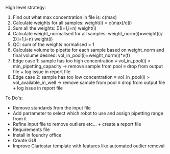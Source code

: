 High level strategy:
1. Find out what max concentration in file is: c(max)
2. Calculate weights for all samples: weight(i) = c(max)/c(i)
3. Sum all the weights: Σ(i=1,i=n) weight(i)
4. Calculate weight_normalised for all samples: weight_norm(i)=weight(i)/Σ(i=1,i=n) weight(i)
5. QC: sum of the weights normalised = 1 
6. Calculate volume to pipette for each sample based on weight_norm and final volume desired: vol_in_pool(i)=weight_norm(i)*v(f)
7. Edge case 1: sample has too high concentration ≡ vol_in_pool(i) < min_pipetting_capacity → remove sample from pool ≡ drop from output file + log issue in report file
8. Edge case 2: sample has too low concentration ≡ vol_in_pool(i) > vol_available_in_well → remove sample from pool ≡ drop from output file + log issue in report file

To Do's:
- Remove standards from the input file
- Add parrameter to select which robot to use and assign pipetting range from it 
- Refine input file to remove outliers etc... + create a report file 
- Requirements file
- Install in foundry office 
- Create GUI 
- Improve Clariostar template with features like automated outlier removal 
